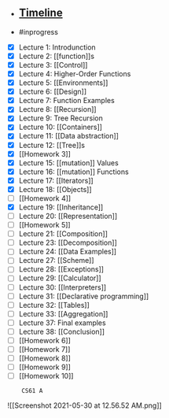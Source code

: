 - ## [Timeline](https://airtable.com/shrvmqSzsRvaNr160)
- #inprogress 
- [x] Lecture 1: Introdunction
- [x] Lecture 2: [[function]]s
- [x] Lecture 3: [[Control]]
- [x] Lecture 4: Higher-Order Functions
- [x] Lecture 5: [[Environments]]
- [x] Lecture 6: [[Design]]
- [x] Lecture 7: Function Examples
- [x] Lecture 8: [[Recursion]]
- [x] Lecture 9: Tree Recursion
- [x] Lecture 10: [[Containers]]
- [x] Lecture 11: [[Data abstraction]]
- [x] Lecture 12: [[Tree]]s
- [x] [[Homework 3]]
- [x] Lecture 15: [[mutation]] Values
- [x] Lecture 16: [[mutation]] Functions
- [x] Lecture 17: [[Iterators]]
- [x] Lecture 18: [[Objects]]	
- [ ] [[Homework 4]]  
- [x] Lecture 19: [[Inheritance]]		
- [ ] Lecture 20: [[Representation]]
- [ ] [[Homework 5]]
- [ ] Lecture 21: [[Composition]]		
- [ ] Lecture 23: [[Decomposition]]		
- [ ] Lecture 24: [[Data Examples]]		
- [ ] Lecture 27: [[Scheme]]		
- [ ] Lecture 28: [[Exceptions]]	
- [ ] Lecture 29: [[Calculator]]		
- [ ] Lecture 30: [[Interpreters]]	
- [ ] Lecture 31: [[Declarative programming]] 
- [ ] Lecture 32: [[Tables]]			
- [ ] Lecture 33: [[Aggregation]]		
- [ ] Lecture 37: Final examples	
- [ ] Lecture 38: [[Conclusion]]
- [ ] [[Homework 6]]
- [ ] [[Homework 7]]
- [ ] [[Homework 8]]
- [ ] [[Homework 9]]
- [ ] [[Homework 10]]
```qrcode
	CS61 A
```

![[Screenshot 2021-05-30 at 12.56.52 AM.png]]